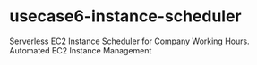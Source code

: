 # usecase6-instance-scheduler
Serverless EC2 Instance Scheduler for Company Working Hours. Automated EC2 Instance Management
